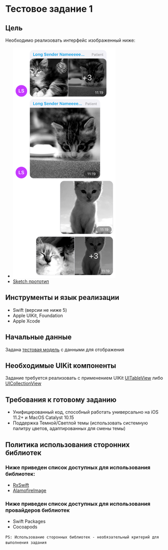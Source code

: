 # Тестовое задание 1

## Цель
Необходимо реализовать интерфейс изображенный ниже:
- <img src="/TA1Swift/Preview/Preview.png" width="320" height="716">
- [Sketch прототип](https://www.sketch.com/s/b7f4e69f-bea4-49eb-9cdd-65a4168bcdbb)

## Инструменты и язык реализации
- Swift (версии не ниже 5)
- Apple UIKit, Foundation
- Apple Xcode

## Начальные данные
Задана [тестовая модель](/TA1Swift/Model/SamplesModel.swift) с данными для отображения

## Необходимые UIKit компоненты
Задание требуется реализовать с применением UIKit [UITableView](https://developer.apple.com/documentation/uikit/uitableview) либо [UICollectionView](https://developer.apple.com/documentation/uikit/uicollectionview)

## Требования к готовому заданию
- Унифицированный код, способный работать универсально на iOS 11.2+ и MacOS Catalyst 10.15
- Поддержка Темной/Светлой темы (использовать системную палитру цветов, адаптированных для смены темы)

## Политика использования сторонних библиотек

### Ниже приведен список доступных для использования библиотек:
- [RxSwift](https://github.com/ReactiveX/RxSwift)
- [AlamofireImage](https://github.com/Alamofire/AlamofireImage)

### Ниже приведен список доступных для использования провайдеров библиотек
- Swift Packages
- Cocoapods

```PS: Использование сторонных библиотек - необязательный критерий для выполнения задания```
